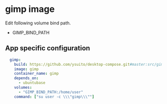 # gimp image

Edit following volume bind path.
- GIMP_BIND_PATH

## App specific configuration
```yaml
  gimp:
    build: https://github.com/ysuito/desktop-compose.git#master:src/gimp
    image: gimp
    container_name: gimp
    depends_on:
      - ubuntubase
    volumes:
      - "GIMP_BIND_PATH:/home/user"
    command: ["su user -c \\\"gimp\\\""]
```
